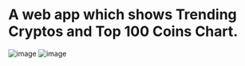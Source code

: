 # A web app which shows Trending Cryptos and Top 100 Coins Chart.
![image](https://user-images.githubusercontent.com/78155393/224480328-8e93456c-f728-4717-8c0f-976310eafab1.png)
![image](https://user-images.githubusercontent.com/78155393/224480389-0de1fafb-83be-4b02-afcd-1f13c120420c.png)
